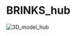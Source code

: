 # BRINKS_hub

![3D_model_hub](https://github.com/HonzaAntos/BRINKS_hub/assets/112206462/4a9a4d52-dd05-4c8f-a95d-15b12e828c21)
